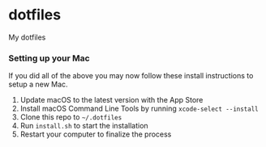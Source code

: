 # dotfiles
My dotfiles

### Setting up your Mac

If you did all of the above you may now follow these install instructions to setup a new Mac.

1. Update macOS to the latest version with the App Store
2. Install macOS Command Line Tools by running `xcode-select --install`
3. Clone this repo to `~/.dotfiles`
4. Run `install.sh` to start the installation
5. Restart your computer to finalize the process
